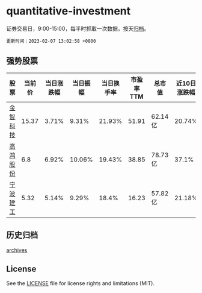 # quantitative-investment

证券交易日，9:00-15:00，每半时抓取一次数据，按天[归档](archives)。

`更新时间：2023-02-07 13:02:58 +0800`

## 强势股票

|股票|当前价|当日涨跌幅|当日振幅|当日换手率|市盈率TTM|总市值|近10日涨跌幅|
|----|----|----|----|----|----|----|----|
|[金智科技](https://xueqiu.com/S/SZ002090)|15.37|3.71%|9.31%|21.93%|51.91|62.14亿|20.74%|
|[高鸿股份](https://xueqiu.com/S/SZ000851)|6.8|6.92%|10.06%|19.43%|38.85|78.73亿|37.1%|
|[宁波建工](https://xueqiu.com/S/SH601789)|5.32|5.14%|9.29%|18.4%|16.23|57.82亿|21.18%|

## 历史归档

[archives](archives)

## License

See the [LICENSE](LICENSE) file for license rights and limitations (MIT).